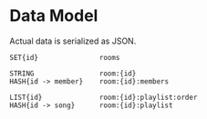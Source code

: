 # Data Model

Actual data is serialized as JSON.

```
SET{id}               rooms

STRING                room:{id}
HASH{id -> member}    room:{id}:members

LIST{id}              room:{id}:playlist:order
HASH{id -> song}      room:{id}:playlist
```

